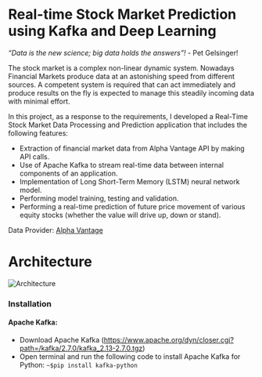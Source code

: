 # Real-time Stock Market Prediction using Kafka and Deep Learning
<i>“Data is the new science; big data holds the answers”!</i> - Pet Gelsinger!

The stock market is a complex non-linear dynamic system. Nowadays Financial Markets produce data at an astonishing speed from different sources. A competent system is required that can act immediately and produce results on the fly is expected to manage this steadily incoming data with minimal effort.

In this project, as a response to the requirements, I developed a Real-Time Stock Market Data Processing and Prediction application that includes the following features:
- Extraction of financial market data from Alpha Vantage API by making API calls.
- Use of Apache Kafka to stream real-time data between internal components of an application.
- Implementation of Long Short-Term Memory (LSTM) neural network model.
- Performing model training, testing and validation.
- Performing a real-time prediction of future price movement of various equity stocks (whether the value will drive up, down or stand).

Data Provider: [Alpha Vantage](https://www.alphavantage.co/)

# Architecture
![Architecture](https://github.com/radoslawkrolikowski/financial-market-data-analysis/blob/master/assets/app-architecture.png)

### Installation

#### Apache Kafka:
- Download Apache Kafka
  (https://www.apache.org/dyn/closer.cgi?path=/kafka/2.7.0/kafka_2.13-2.7.0.tgz)
- Open terminal and run the following code to install Apache Kafka for Python:
  `~$pip install kafka-python`
